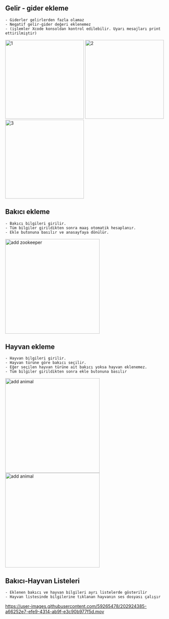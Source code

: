 ## Gelir - gider ekleme
    - Giderler gelirlerden fazla olamaz
    - Negatif gelir-gider değeri eklenemez
    - (işlemler Xcode konsoldan kontrol edilebilir. Uyarı mesajları print ettirilmiştir)
    
  <img width="250" alt="1" src="https://user-images.githubusercontent.com/59265478/202923131-a91b7fce-e6a7-4c5d-9bee-d6fcdc0f2ac1.png"> <img width="250" alt="2" src="https://user-images.githubusercontent.com/59265478/202923140-1a70882f-56b1-4471-8b72-f405c0096766.png"> <img width="250" alt="3" src="https://user-images.githubusercontent.com/59265478/202923145-45b0d37e-07e9-4f31-bfbc-d6661e56766d.png">

    
## Bakıcı ekleme
    - Bakıcı bilgileri girilir.
    - Tüm bilgiler girildikten sonra maaş otomatik hesaplanır.
    - Ekle butonuna basılır ve anasayfaya dönülür.
    
 <img width="300" alt="add zookeeper" src="https://user-images.githubusercontent.com/59265478/202922056-d9fef978-cbd6-4959-b90a-a8af0c787f52.png">

   
## Hayvan ekleme
    - Hayvan bilgileri girilir.
    - Hayvan türüne göre bakıcı seçilir.
    - Eğer seçilen hayvan türüne ait bakıcı yoksa hayvan eklenemez.
    - Tüm bilgiler girildikten sonra ekle butonuna basılır
    
 <img width="300" alt="add animal" src="https://user-images.githubusercontent.com/59265478/202922602-c95d74d0-6e7c-423d-92eb-051e615ca818.png"> <img width="300" alt=" add animal" src="https://user-images.githubusercontent.com/59265478/202922615-5f2cf75f-a2ff-40ad-a1fc-947e7c88c892.png">

    
## Bakıcı-Hayvan Listeleri
    - Eklenen bakıcı ve hayvan bilgileri ayrı listelerde gösterilir
    - Hayvan listesinde bilgilerine tıklanan hayvanın ses dosyası çalışır
 
https://user-images.githubusercontent.com/59265478/202924385-a66252e7-efe9-4314-ab9f-e3c90b977f5d.mov



